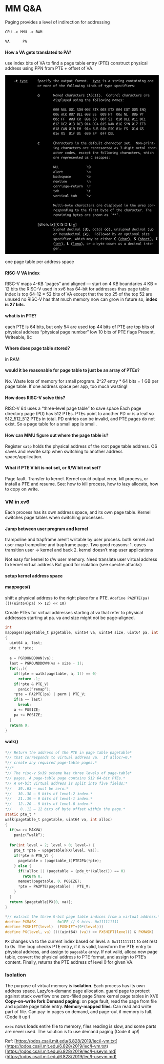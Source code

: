 # MM Q&A

Paging provides a level of indirection for addressing 

`CPU -> MMU -> RAM` 

   `VA      PA`

#### How a VA gets translated to PA?

use index bits of VA to find a page table entry \(PTE\) construct physical address using PPN from PTE + offset of VA.

![](../.gitbook/assets/image%20%2840%29.png)

one page table per address space

#### RISC-V VA index

RISC-V maps 4-KB “pages” and aligned — start on 4 KB boundaries 4 KB = 12 bits the RISC-V used in xv6 has 64-bit for addresses thus page table index is top 64-12 = 52 bits of VA except that the top 25 of the top 52 are unused no RISC-V has that much memory now can grow in future so, **index is 27 bits.**

#### what is in PTE?

each PTE is 64 bits, but only 54 are used top 44 bits of PTE are top bits of physical address “physical page number” low 10 bits of PTE flags Present, Writeable, &c

#### Where does page table stored?

in RAM

#### would it be reasonable for page table to just be an array of PTEs?

No. Waste lots of memory for small program. 2^27 entry \* 64 bits = 1 GB per page table. If one address space per app, too much wasting!

#### How does RISC-V solve this?

RISC-V 64 uses a “three-level page table” to save space Each page directory page \(PD\) has 512 PTEs. PTEs point to another PD or is a leaf so 512_512_512 PTEs in total. PD entries can be invalid, and PTE pages do not exist. So a page table for a small app is small.

#### How can MMU figure out where the page table is?

Register `satp` holds the physical address of the root page table address. OS saves and rewrite satp when switching to another address space/application.

#### What if PTE V bit is not set, or R/W bit not set?

Page fault. Transfer to kernel. Kernel could output error, kill process, or install a PTE and resume. See: how to kill process, how to lazy allocate, how to copy on write.

### VM in xv6

Each process has its own address space, and its own page table. Kernel switches page tables when switching processes.

#### Jump between user program and kernel

trampoline and trapframe aren’t writable by user process. both kernel and user map trampoline and trapframe page. Two good reasons: 1. eases transition user -&gt; kernel and back 2. kernel doesn’t map user applications

Not easy for kernel to r/w user memory. Need translate user virtual address to kernel virtual address But good for isolation \(see spectre attacks\)

#### setup kernel address space

#### mappages\(\)

shift a physical address to the right place for a PTE. `#define PA2PTE(pa) ((((uint64)pa) >> 12) << 10)`

Create PTEs for virtual addresses starting at va that refer to physical addresses starting at pa. va and size might not be page-aligned.

```c
int
mappages(pagetable_t pagetable, uint64 va, uint64 size, uint64 pa, int perm)
{
  uint64 a, last;
  pte_t *pte;

  a = PGROUNDDOWN(va);
  last = PGROUNDDOWN(va + size - 1);
  for(;;){
    if((pte = walk(pagetable, a, 1)) == 0)
      return -1;
    if(*pte & PTE_V)
      panic(“remap”);
    *pte = PA2PTE(pa) | perm | PTE_V;
    if(a == last)
      break;
    a += PGSIZE;
    pa += PGSIZE;
  }
  return 0;
}
```

#### walk\(\)

```c
*// Return the address of the PTE in page table pagetable*
*// that corresponds to virtual address va.  If alloc!=0,*
*// create any required page-table pages.*
*//*
*// The risc-v Sv39 scheme has three levels of page-table*
*// pages. A page-table page contains 512 64-bit PTEs.*
*// A 64-bit virtual address is split into five fields:*
*//   39..63 — must be zero.*
*//   30..38 — 9 bits of level-2 index.*
*//   21..39 — 9 bits of level-1 index.*
*//   12..20 — 9 bits of level-0 index.*
*//    0..12 — 12 bits of byte offset within the page.*
static pte_t *
walk(pagetable_t pagetable, uint64 va, int alloc)
{
  if(va >= MAXVA)
    panic(“walk”);

  for(int level = 2; level > 0; level—) {
    pte_t *pte = &pagetable[PX(level, va)];
    if(*pte & PTE_V) {
      pagetable = (pagetable_t)PTE2PA(*pte);
    } else {
      if(!alloc || (pagetable = (pde_t*)kalloc()) == 0)
        return 0;
      memset(pagetable, 0, PGSIZE);
      *pte = PA2PTE(pagetable) | PTE_V;
    }
  }
  return &pagetable[PX(0, va)];
}
```

```c
*// extract the three 9-bit page table indices from a virtual address.*
#define PXMASK          0x1FF // 9 bits. 0x111111111
#define PXSHIFT(level)  (PGSHIFT+(9*(level)))
#define PX(level, va) ((((uint64) (va)) >> PXSHIFT(level)) & PXMASK)
```

`PX` changes va to the current index based on level. `& 0x111111111` to set rest to 0s. The loop checks PTE entry, if it is valid, transform the PTE entry to physical address, and assign to `pageable` array. If not valid, alloca new page table, convert the physical address to PTE format, and assign to PTE’s content. Finally, returns the PTE address of level 0 for given VA.

### Isolation

The purpose of virtual memory is **isolation**. Each process has its own address space. Lazy/on-demand page allocation. guard page to protect against stack overflow one zero-filled page Share kernel page tables in XV6 **Copy-on-write fork** **Demand paging**: on page fault, read the page from file and update page table entry. **Memory-mapped files**: Can read and write part of file. Can pay-in pages on demand, and page-out if memory is full. \(Code it up!\)

`exec` nows loads entire file to memory, files reading is slow, and some parts are never used. The solution is to use demand paging \(Code it up!\)

Ref: [https://pdos.csail.mit.edu/6.828/2019/lec/l-vm.txt](https://pdos.csail.mit.edu/6.828/2019/lec/l-vm.txt) [https://pdos.csail.mit.edu/6.828/2019/lec/l-usevm.md](https://pdos.csail.mit.edu/6.828/2019/lec/l-usevm.md)


